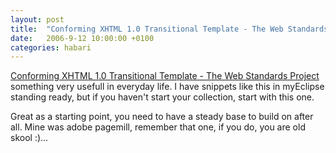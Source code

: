```yaml
---
layout: post
title:  "Conforming XHTML 1.0 Transitional Template - The Web Standards Project"
date:   2006-9-12 10:00:00 +0100
categories: habari
---
```

<a href="http://www.webstandards.org/learn/reference/templates/xhtml10t/">Conforming XHTML 1.0 Transitional Template - The Web Standards Project </a> something very usefull in everyday life.
I have snippets like this in myEclipse standing ready, but if you haven't start your collection, start with this one.

Great as a starting point, you need to have a steady base to build on after all. Mine was adobe pagemill, remember that one, if you do, you are old skool :)...